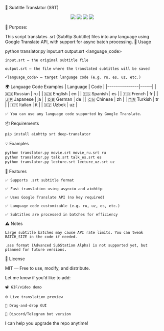 📝 Subtitle Translator (SRT)
<p align="center"> <img src="https://img.shields.io/badge/python-async%2Fawait-blue?logo=python"> <img src="https://img.shields.io/badge/aiohttp-fast%20HTTP%20client-brightgreen"> <img src="https://img.shields.io/badge/srt-parser-orange"> <img src="https://img.shields.io/badge/translation-Google%20API-red?logo=googletranslate"> </p>
🎯 Purpose:

This script translates .srt (SubRip Subtitle) files into any language using Google Translate API, with support for async batch processing.
🚀 Usage

python translator.py input.srt output.srt <language_code>

    input.srt — the original subtitle file

    output.srt — the file where the translated subtitles will be saved

    <language_code> — target language code (e.g. ru, es, uz, etc.)

🌍 Language Code Examples
| Language       | Code |
|----------------|------|
| 🇷🇺 Russian     | ru   |
| 🇬🇧 English     | en   |
| 🇪🇸 Spanish     | es   |
| 🇫🇷 French      | fr   |
| 🇯🇵 Japanese    | ja   |
| 🇩🇪 German      | de   |
| 🇨🇳 Chinese     | zh   |
| 🇹🇷 Turkish     | tr   |
| 🇮🇹 Italian     | it   |
| 🇺🇿 Uzbek       | uz   |

    ✅ You can use any language code supported by Google Translate.

📦 Requirements

```bash
pip install aiohttp srt deep-translator
```

💡 Examples

```bash
python translator.py movie.srt movie_ru.srt ru
python translator.py talk.srt talk_es.srt es
python translator.py lecture.srt lecture_uz.srt uz
```
🔧 Features

    ✅ Supports .srt subtitle format

    ✅ Fast translation using asyncio and aiohttp

    ✅ Uses Google Translate API (no key required)

    ✅ Language code customizable (e.g. ru, uz, es, etc.)

    ✅ Subtitles are processed in batches for efficiency

⚠️ Notes

    Large subtitle batches may cause API rate limits. You can tweak BATCH_SIZE in the code if needed.

    .ass format (Advanced SubStation Alpha) is not supported yet, but planned for future versions.

📄 License

MIT — Free to use, modify, and distribute.

Let me know if you'd like to add:

    📽️ GIF/video demo

    🌐 Live translation preview

    📂 Drag-and-drop GUI

    💬 Discord/Telegram bot version

I can help you upgrade the repo anytime!


